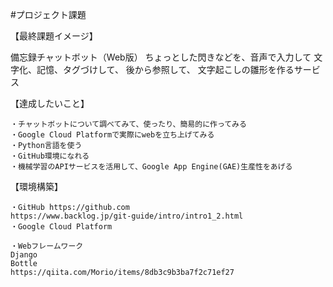#プロジェクト課題

【最終課題イメージ】

  備忘録チャットボット（Web版）
  ちょっとした閃きなどを、音声で入力して
  文字化、記憶、タグづけして、
  後から参照して、
  文字起こしの雛形を作るサービス

【達成したいこと】

	・チャットボットについて調べてみて、使ったり、簡易的に作ってみる
	・Google Cloud Platformで実際にwebを立ち上げてみる
	・Python言語を使う
	・GitHub環境になれる
	・機械学習のAPIサービスを活用して、Google App Engine(GAE)生産性をあげる
	


【環境構築】

	・GitHub https://github.com
	https://www.backlog.jp/git-guide/intro/intro1_2.html
	・Google Cloud Platform

	・Webフレームワーク
	Django
	Bottle
	https://qiita.com/Morio/items/8db3c9b3ba7f2c71ef27



	
	
